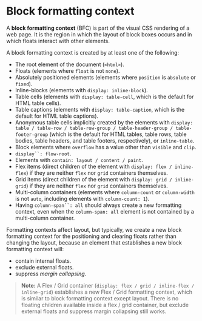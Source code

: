 # Block formatting context

A **block formatting context** (BFC) is part of the visual CSS rendering of a web page. It is the region in which the layout of block boxes occurs and in which floats interact with other elements.

A block formatting context is created by at least one of the following:

- The root element of the document (`<html>`).
- Floats (elements where `float` is not `none`).
- Absolutely positioned elements (elements where `position` is `absolute` or `fixed`).
- Inline-blocks (elements with `display: inline-block`).
- Table cells (elements with `display: table-cell`, which is the default for HTML table cells).
- Table captions (elements with `display: table-caption`, which is the default for HTML table captions).
- Anonymous table cells implicitly created by the elements with `display: table / table-row / table-row-group / table-header-group / table-footer-group` (which is the default for HTML tables, table rows, table bodies, table headers, and table footers, respectively), or `inline-table`.
- Block elements where `overflow` has a value other than `visible` and `clip`.
- `display``: flow-root`.
- Elements with `contain: layout / content / paint`.
- Flex items (direct children of the element with `display: flex / inline-flex`) if they are neither `flex` nor `grid` containers themselves.
- Grid items (direct children of the element with `display: grid / inline-grid`) if they are neither `flex` nor `grid` containers themselves.
- Multi-column containers (elements where `column-count` or `column-width` is not `auto`, including elements with `column-count: 1`).
- Having `column-span``: all` should always create a new formatting context, even when the `column-span: all` element is not contained by a multi-column container.

Formatting contexts affect layout, but typically, we create a new block formatting context for the positioning and clearing floats rather than changing the layout, because an element that establishes a new block formatting context will:

- contain internal floats.
- exclude external floats.
- suppress _margin collapsing_.

> **Note:** A Flex / Grid container (`display: flex / grid / inline-flex / inline-grid`) establishes a new Flex / Grid formatting context, which is similar to block formatting context except layout. There is no floating children available inside a flex / grid container, but exclude external floats and suppress margin collapsing still works.
